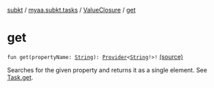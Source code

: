 [subkt](../../index.md) / [myaa.subkt.tasks](../index.md) / [ValueClosure](index.md) / [get](./get.md)

# get

`fun get(propertyName: `[`String`](https://kotlinlang.org/api/latest/jvm/stdlib/kotlin/-string/index.html)`): `[`Provider`](https://docs.gradle.org/current/javadoc/org/gradle/api/provider/Provider.html)`<`[`String`](https://kotlinlang.org/api/latest/jvm/stdlib/kotlin/-string/index.html)`!>!` [(source)](https://github.com/Myaamori/SubKt/blob/0.1.12/src/main/kotlin/myaa/subkt/tasks/tasks.kt#L529)

Searches for the given property and returns it as a single element. See [Task.get](../org.gradle.api.-task/get.md).

